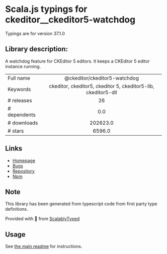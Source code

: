 
# Scala.js typings for ckeditor__ckeditor5-watchdog

Typings are for version 37.1.0

## Library description:
A watchdog feature for CKEditor 5 editors. It keeps a CKEditor 5 editor instance running.

|                    |                 |
| ------------------ | :-------------: |
| Full name          | @ckeditor/ckeditor5-watchdog |
| Keywords           | ckeditor, ckeditor5, ckeditor 5, ckeditor5-lib, ckeditor5-dll |
| # releases         | 26 |
| # dependents       | 0.0 |
| # downloads        | 202623.0 |
| # stars            | 6596.0 |

## Links
- [Homepage](https://ckeditor.com/ckeditor-5)
- [Bugs](https://github.com/ckeditor/ckeditor5/issues)
- [Repository](https://github.com/ckeditor/ckeditor5)
- [Npm](https://www.npmjs.com/package/%40ckeditor%2Fckeditor5-watchdog)
    


## Note
This library has been generated from typescript code from first party type definitions.

Provided with :purple_heart: from [ScalablyTyped](https://github.com/oyvindberg/ScalablyTyped)

## Usage
See [the main readme](../../readme.md) for instructions.


